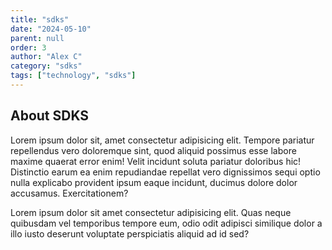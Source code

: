```yaml
---
title: "sdks"
date: "2024-05-10"
parent: null
order: 3
author: "Alex C"
category: "sdks"
tags: ["technology", "sdks"]
---
```


## About SDKS

Lorem ipsum dolor sit, amet consectetur adipisicing elit. Tempore pariatur repellendus vero doloremque sint, quod aliquid possimus esse labore maxime quaerat error enim! Velit incidunt soluta pariatur doloribus hic! Distinctio earum ea enim repudiandae repellat vero dignissimos sequi optio nulla explicabo provident ipsum eaque incidunt, ducimus dolore dolor accusamus. Exercitationem?

Lorem ipsum dolor sit amet consectetur adipisicing elit. Quas neque quibusdam vel temporibus tempore eum, odio odit adipisci similique dolor a illo iusto deserunt voluptate perspiciatis aliquid ad id sed?
